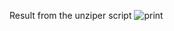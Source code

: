 Result from the unziper script
![print](https://user-images.githubusercontent.com/62411708/228693449-a750b9cc-e481-44bf-86af-ba564fef4e72.png)
